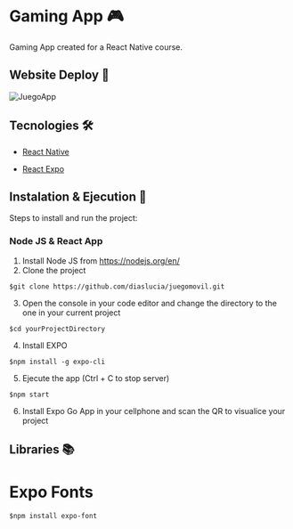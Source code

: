 # Gaming App 🎮
 
Gaming App created for a React Native course.

## Website Deploy 🏁

![JuegoApp](https://user-images.githubusercontent.com/88150989/172033377-ca171896-c4b3-43ee-8457-22a2f6532895.gif)

## Tecnologies 🛠️

- [React Native](https://reactnative.dev/)

- [React Expo](https://expo.dev/)

## Instalation & Ejecution 🚀

Steps to install and run the project:

### Node JS & React App

1. Install Node JS from https://nodejs.org/en/
2. Clone the project
```
$git clone https://github.com/diaslucia/juegomovil.git
```
3. Open the console in your code editor and change the directory to the one in your current project
```
$cd yourProjectDirectory
```
4. Install EXPO
```
$npm install -g expo-cli
```
5. Ejecute the app (Ctrl + C to stop server)
```
$npm start
```
6. Install Expo Go App in your cellphone and scan the QR to visualice your project

## Libraries 📚

# Expo Fonts
```
$npm install expo-font
```

